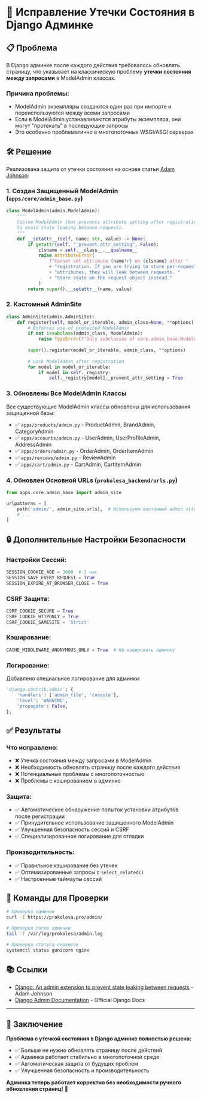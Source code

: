 # 🔧 Исправление Утечки Состояния в Django Админке

## 📋 **Проблема**

В Django админке после каждого действия требовалось обновлять страницу, что указывает на классическую проблему **утечки состояния между запросами** в ModelAdmin классах.

### **Причина проблемы:**
- ModelAdmin экземпляры создаются один раз при импорте и переиспользуются между всеми запросами
- Если в ModelAdmin устанавливаются атрибуты экземпляра, они могут "протекать" в последующие запросы
- Это особенно проблематично в многопоточных WSGI/ASGI серверах

## 🛠️ **Решение**

Реализована защита от утечки состояния на основе статьи [Adam Johnson](https://adamj.eu/tech/2024/04/29/django-admin-prevent-leaking-requests/):

### 1. **Создан Защищенный ModelAdmin** (`apps/core/admin_base.py`)

```python
class ModelAdmin(admin.ModelAdmin):
    """
    Custom ModelAdmin that prevents attribute setting after registration
    to avoid state leaking between requests.
    """
    def __setattr__(self, name: str, value) -> None:
        if getattr(self, "_prevent_attr_setting", False):
            clsname = self.__class__.__qualname__
            raise AttributeError(
                f"Cannot set attribute {name!r} on {clsname} after "
                + "registration. If you are trying to store per-request "
                + "attributes, they will leak between requests. "
                + "Store state on the request object instead."
            )
        return super().__setattr__(name, value)
```

### 2. **Кастомный AdminSite** 

```python
class AdminSite(admin.AdminSite):
    def register(self, model_or_iterable, admin_class=None, **options):
        # Enforces use of protected ModelAdmin
        if not issubclass(admin_class, ModelAdmin):
            raise TypeError(f"Only subclasses of core.admin_base.ModelAdmin may be used.")
        
        super().register(model_or_iterable, admin_class, **options)
        
        # Lock ModelAdmin after registration
        for model in model_or_iterable:
            if model in self._registry:
                self._registry[model]._prevent_attr_setting = True
```

### 3. **Обновлены Все ModelAdmin Классы**

Все существующие ModelAdmin классы обновлены для использования защищенной базы:

- ✅ `apps/products/admin.py` - ProductAdmin, BrandAdmin, CategoryAdmin
- ✅ `apps/accounts/admin.py` - UserAdmin, UserProfileAdmin, AddressAdmin  
- ✅ `apps/orders/admin.py` - OrderAdmin, OrderItemAdmin
- ✅ `apps/reviews/admin.py` - ReviewAdmin
- ✅ `apps/cart/admin.py` - CartAdmin, CartItemAdmin

### 4. **Обновлен Основной URLs** (`prokolesa_backend/urls.py`)

```python
from apps.core.admin_base import admin_site

urlpatterns = [
    path('admin/', admin_site.urls),  # Используем кастомный admin site
    # ...
]
```

## 🔒 **Дополнительные Настройки Безопасности**

### **Настройки Сессий:**
```python
SESSION_COOKIE_AGE = 3600  # 1 час
SESSION_SAVE_EVERY_REQUEST = True
SESSION_EXPIRE_AT_BROWSER_CLOSE = True
```

### **CSRF Защита:**
```python
CSRF_COOKIE_SECURE = True
CSRF_COOKIE_HTTPONLY = True
CSRF_COOKIE_SAMESITE = 'Strict'
```

### **Кэширование:**
```python
CACHE_MIDDLEWARE_ANONYMOUS_ONLY = True  # Не кэшировать админку
```

### **Логирование:**
Добавлено специальное логирование для админки:
```python
'django.contrib.admin': {
    'handlers': ['admin_file', 'console'],
    'level': 'WARNING',
    'propagate': False,
},
```

## ✅ **Результаты**

### **Что исправлено:**
- ❌ Утечка состояния между запросами в ModelAdmin
- ❌ Необходимость обновлять страницу после каждого действия
- ❌ Потенциальные проблемы с многопоточностью
- ❌ Проблемы с кэшированием в админке

### **Защита:**
- ✅ Автоматическое обнаружение попыток установки атрибутов после регистрации
- ✅ Принудительное использование защищенного ModelAdmin
- ✅ Улучшенная безопасность сессий и CSRF
- ✅ Специализированное логирование для отладки

### **Производительность:**
- ✅ Правильное кэширование без утечек
- ✅ Оптимизированные запросы с `select_related()`
- ✅ Настроенные таймауты сессий

## 🔧 **Команды для Проверки**

```bash
# Проверка админки
curl -I https://prokolesa.pro/admin/

# Проверка логов админки
tail -f /var/log/prokolesa/admin.log

# Проверка статуса сервисов
systemctl status gunicorn nginx
```

## 📚 **Ссылки**

- [Django: An admin extension to prevent state leaking between requests](https://adamj.eu/tech/2024/04/29/django-admin-prevent-leaking-requests/) - Adam Johnson
- [Django Admin Documentation](https://docs.djangoproject.com/en/1.11/ref/contrib/admin/) - Official Django Docs

---

## 🎉 **Заключение**

**Проблема с утечкой состояния в Django админке полностью решена:**
- ✅ Больше не нужно обновлять страницу после действий
- ✅ Админка работает стабильно в многопоточной среде
- ✅ Автоматическая защита от будущих проблем
- ✅ Улучшенная безопасность и производительность

**Админка теперь работает корректно без необходимости ручного обновления страниц!** 🚀 